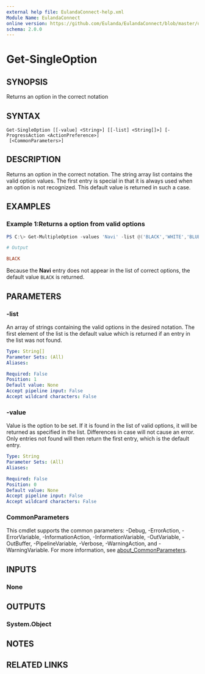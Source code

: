 ```yaml
---
external help file: EulandaConnect-help.xml
Module Name: EulandaConnect
online version: https://github.com/Eulanda/EulandaConnect/blob/master/docs/Get-SingleOption.md
schema: 2.0.0
---
```


# Get-SingleOption

## SYNOPSIS
Returns an option in the correct notation

## SYNTAX

```
Get-SingleOption [[-value] <String>] [[-list] <String[]>] [-ProgressAction <ActionPreference>]
 [<CommonParameters>]
```

## DESCRIPTION
Returns an option in the correct notation. The string array list contains the valid option values. The first entry is special in that it is always used when an option is not recognized. This default value is returned in such a case.

## EXAMPLES

### Example 1:Returns a option from valid options
```powershell
PS C:\> Get-MultipleOption -values 'Navi' -list @('BLACK','WHITE','BLUE','RED','YELLOW')
```

```ini
# Output

BLACK
```

Because the **Navi** entry does not appear in the list of correct options, the default value `BLACK` is returned.

## PARAMETERS

### -list
An array of strings containing the valid options in the desired notation. The first element of the list is the default value which is returned if an entry in the list was not found.

```yaml
Type: String[]
Parameter Sets: (All)
Aliases:

Required: False
Position: 1
Default value: None
Accept pipeline input: False
Accept wildcard characters: False
```

### -value
Value is the option to be set. If it is found in the list of valid options, it will be returned as specified in the list. Differences in case will not cause an error. Only entries not found will then return the first entry, which is the default entry.

```yaml
Type: String
Parameter Sets: (All)
Aliases:

Required: False
Position: 0
Default value: None
Accept pipeline input: False
Accept wildcard characters: False
```


### CommonParameters
This cmdlet supports the common parameters: -Debug, -ErrorAction, -ErrorVariable, -InformationAction, -InformationVariable, -OutVariable, -OutBuffer, -PipelineVariable, -Verbose, -WarningAction, and -WarningVariable. For more information, see [about_CommonParameters](http://go.microsoft.com/fwlink/?LinkID=113216).

## INPUTS

### None
## OUTPUTS

### System.Object
## NOTES

## RELATED LINKS

